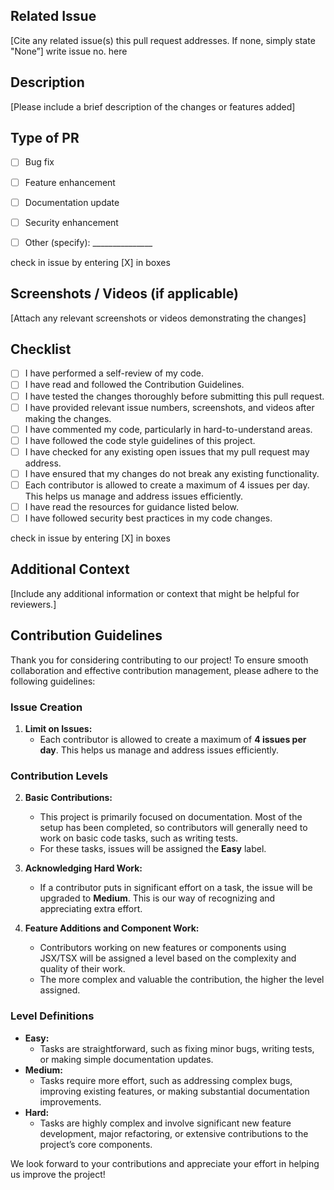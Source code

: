 ## Related Issue

[Cite any related issue(s) this pull request addresses. If none, simply state "None”]
write issue no. here




## Description

[Please include a brief description of the changes or features added]

## Type of PR

- [ ] Bug fix
- [ ] Feature enhancement
- [ ] Documentation update
- [ ] Security enhancement
- [ ] Other (specify): _______________


check in issue by entering [X] in boxes

## Screenshots / Videos (if applicable)

[Attach any relevant screenshots or videos demonstrating the changes]

## Checklist
- [ ] I have performed a self-review of my code.
- [ ] I have read and followed the Contribution Guidelines.
- [ ] I have tested the changes thoroughly before submitting this pull request.
- [ ] I have provided relevant issue numbers, screenshots, and videos after making the changes.
- [ ] I have commented my code, particularly in hard-to-understand areas.
- [ ] I have followed the code style guidelines of this project.
- [ ] I have checked for any existing open issues that my pull request may address.
- [ ] I have ensured that my changes do not break any existing functionality.
- [ ] Each contributor is allowed to create a maximum of 4 issues per day. This helps us manage and address issues efficiently.
- [ ] I have read the resources for guidance listed below.
- [ ] I have followed security best practices in my code changes.

check in issue by entering [X] in boxes
## Additional Context

[Include any additional information or context that might be helpful for reviewers.]




## Contribution Guidelines

Thank you for considering contributing to our project! To ensure smooth collaboration and effective contribution management, please adhere to the following guidelines:

### Issue Creation

1. **Limit on Issues:**
   - Each contributor is allowed to create a maximum of **4 issues per day**. This helps us manage and address issues efficiently.

### Contribution Levels

2. **Basic Contributions:**
   - This project is primarily focused on documentation. Most of the setup has been completed, so contributors will generally need to work on basic code tasks, such as writing tests.
   - For these tasks, issues will be assigned the **Easy** label.

3. **Acknowledging Hard Work:**
   - If a contributor puts in significant effort on a task, the issue will be upgraded to **Medium**. This is our way of recognizing and appreciating extra effort.

4. **Feature Additions and Component Work:**
   - Contributors working on new features or components using JSX/TSX will be assigned a level based on the complexity and quality of their work.
   - The more complex and valuable the contribution, the higher the level assigned.

### Level Definitions

- **Easy:**
  - Tasks are straightforward, such as fixing minor bugs, writing tests, or making simple documentation updates.
- **Medium:**
  - Tasks require more effort, such as addressing complex bugs, improving existing features, or making substantial documentation improvements.
- **Hard:**
  - Tasks are highly complex and involve significant new feature development, major refactoring, or extensive contributions to the project’s core components.

We look forward to your contributions and appreciate your effort in helping us improve the project!
